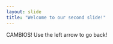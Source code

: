 ```yaml
---
layout: slide
title: "Welcome to our second slide!"
---
```

CAMBIOS!
Use the left arrow to go back!
